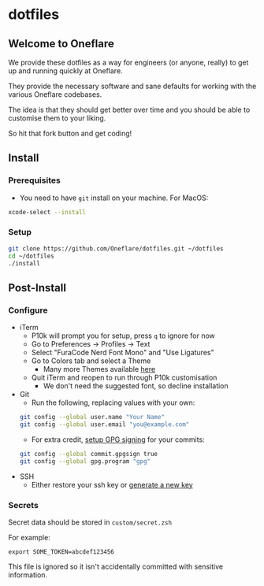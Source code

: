 # dotfiles

## Welcome to Oneflare
We provide these dotfiles as a way for engineers (or anyone, really) to get up and running quickly at Oneflare.

They provide the necessary software and sane defaults for working with the various Oneflare codebases.

The idea is that they should get better over time and you should be able to customise them to your liking.

So hit that fork button and get coding!


## Install

### Prerequisites

* You need to have `git` install on your machine. For MacOS:

```sh
xcode-select --install
```

### Setup

```sh
git clone https://github.com/Oneflare/dotfiles.git ~/dotfiles
cd ~/dotfiles
./install
```

## Post-Install

### Configure

* iTerm
  * P10k will prompt you for setup, press `q` to ignore for now
  * Go to Preferences -> Profiles -> Text
  * Select "FuraCode Nerd Font Mono" and "Use Ligatures"
  * Go to Colors tab and select a Theme
    * Many more Themes available [here](https://iterm2colorschemes.com)
  * Quit iTerm and reopen to run through P10k customisation
    * We don't need the suggested font, so decline installation
* Git
  * Run the following, replacing values with your own:
  ```sh
  git config --global user.name "Your Name"
  git config --global user.email "you@example.com"
  ```
  * For extra credit, [setup GPG signing](https://help.github.com/en/github/authenticating-to-github/signing-commits) for your commits:
  ```sh
  git config --global commit.gpgsign true
  git config --global gpg.program "gpg"
  ```
* SSH
  * Either restore your ssh key or [generate a new key](https://help.github.com/en/github/authenticating-to-github/generating-a-new-ssh-key-and-adding-it-to-the-ssh-agent)

### Secrets

Secret data should be stored in `custom/secret.zsh`

For example:

```
export SOME_TOKEN=abcdef123456
```

This file is ignored so it isn't accidentally committed with sensitive information.
